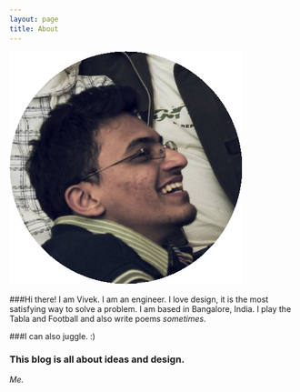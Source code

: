 ```yaml
---
layout: page
title: About
---
```


![My helpful screenshot](/assets/me.jpg)

###Hi there! I am Vivek. I am an engineer. I love design, it is the most satisfying way to solve a problem. I am based in Bangalore, India. I play the Tabla and Football and also write poems _sometimes_. 

###I can also juggle. :)

### This blog is all about ideas and design.

_Me._
